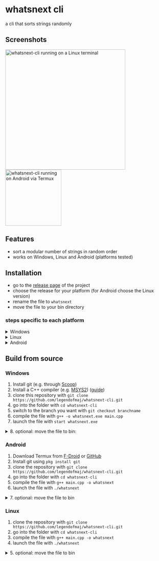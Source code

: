 # whatsnext cli

a cli that sorts strings randomly

## Screenshots
<img height="375" alt="whatsnext-cli running on a Linux terminal" src="https://github.com/user-attachments/assets/4eb4dbc5-0267-4a58-b172-457d7bc0385a" />
<img width="175" alt="whatsnext-cli running on Android via Termux" src="https://github.com/user-attachments/assets/3272074c-3a49-425e-8f08-1685bfc76993" />

## Features
- sort a modular number of strings in random order
- works on Windows, Linux and Android (platforms tested)

## Installation
- go to the [release page](https://github.com/legendofmaj/whatsnext-cli/releases) of the project
- choose the release for your platform (for Android choose the Linux version)
- rename the file to `whatsnext`
- move the file to your bin directory
### steps specific to each platform
<details>
<summary>Windows</summary>
•  make sure a bin directory is present e.g.: <code>C:\Users\YourUsername\bin</code> <br>
•  move <code>whatsnext.exe</code> to the directory <br>
• add bin directory to your PATH: <br>
    &nbsp;&nbsp;&nbsp;&nbsp;- open settings <br>
    &nbsp;&nbsp;&nbsp;&nbsp;- search for path and choose <code>edit the system environment variables</code> <br>
    &nbsp;&nbsp;&nbsp;&nbsp;- click on <code>environment variables</code> <br>
    &nbsp;&nbsp;&nbsp;&nbsp;- choose <code>path</code> and click <code>edit</code> <br>
    &nbsp;&nbsp;&nbsp;&nbsp;- choose <code>new</code> and add the path to your bin directory <br>
    &nbsp;&nbsp;&nbsp;&nbsp;- click <code>ok</code> to all the close dialogues <br>
• launch the app with <code>whatsnext</code> in any terminal
</details>

<details>
<summary>Linux</summary>
• make the file executable with <code>chmod a+x whatsnext</code> <br>
• move the file with <code>sudo mv whatsnext /usr/bin</code> <br>
• launch the app with <code>whatsnext</code>
</details>

<details>
<summary>Android</summary>
• move the file with <code>mv whatsnext /data/data/com.termux/files/usr/bin</code> <br>
• launch the app with <code>whatsnext</code>
</details>

## Build from source

### Windows
1. Install git (e.g. through [Scoop](https://scoop.sh/))
2. Install a C++ compiler (e.g. [MSYS2](https://www.msys2.org/)) ([guide](https://code.visualstudio.com/docs/cpp/config-mingw))
3. clone this repository with `git clone https://github.com/legendofmaj/whatsnext-cli.git`
4. go into the folder with `cd whatsnext-cli`
5. switch to the branch you want with `git checkout branchname`
6. compile the file with `g++ -o whatsnext.exe main.cpp`
7. launch the file with `start whatsnext.exe`
<details>
<summary>8. optional: move the file to bin:</summary>
•  make sure a bin directory is present e.g.: <code>C:\Users\YourUsername\bin</code> <br>
•  move <code>whatsnext.exe</code> to the directory <br>
• add bin directory to your PATH: <br>
    &nbsp;&nbsp;&nbsp;&nbsp;- open settings <br>
    &nbsp;&nbsp;&nbsp;&nbsp;- search for path and choose <code>edit the system environment variables</code> <br>
    &nbsp;&nbsp;&nbsp;&nbsp;- click on <code>environment variables</code> <br>
    &nbsp;&nbsp;&nbsp;&nbsp;- choose <code>path</code> and click <code>edit</code> <br>
    &nbsp;&nbsp;&nbsp;&nbsp;- choose <code>new</code> and add the path to your bin directory <br>
    &nbsp;&nbsp;&nbsp;&nbsp;- click <code>ok</code> to all the close dialogues <br>
• launch the app with <code>whatsnext</code> in any terminal
</details>

### Android
1. Download Termux from [F-Droid](https://f-droid.org/en/packages/com.termux/) or [GitHub](https://github.com/termux/termux-app)
2. Install git using `pkg install git`
3. clone the repository with `git clone https://github.com/legendofmaj/whatsnext-cli.git`
4. go into the folder with `cd whatsnext-cli`
5. compile the file with `g++ main.cpp -o whatsnext`
6. launch the file with `./whatsnext`
<details>
<summary>7. optional: move the file to bin </summary>
• move the file with <code>mv whatsnext /data/data/com.termux/files/usr/bin</code> <br>
• launch the app with <code>whatsnext</code>
</details>

### Linux
1. clone the repository with `git clone https://github.com/legendofmaj/whatsnext-cli.git`
2. go into the folder with `cd whatsnext-cli`
3. compile the file with `g++ main.cpp -o whatsnext`
4. launch the file with `./whatsnext`
<details>
<summary>5. optional: move the file to bin </summary>
• move the file with <code>sudo mv whatsnext /usr/bin</code> <br>
• launch the app with <code>whatsnext</code>
</details>

